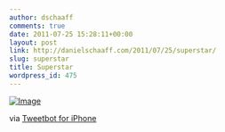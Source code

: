 ```yaml
---
author: dschaaff
comments: true
date: 2011-07-25 15:28:11+00:00
layout: post
link: http://danielschaaff.com/2011/07/25/superstar/
slug: superstar
title: Superstar
wordpress_id: 475
---
```


[![Image](http://posterous.com/getfile/files.posterous.com/danielschaaff/tgFtjAzHsrCEvystffxClrIBaAeqdHGgBcwlixwDxmHffyGhHqAenlbAkkdq/image.jpg.scaled500.jpg)](http://posterous.com/getfile/files.posterous.com/danielschaaff/tgFtjAzHsrCEvystffxClrIBaAeqdHGgBcwlixwDxmHffyGhHqAenlbAkkdq/image.jpg.scaled1000.jpg)

  

via [Tweetbot for iPhone](http://tapbots.com/tweetbot)
